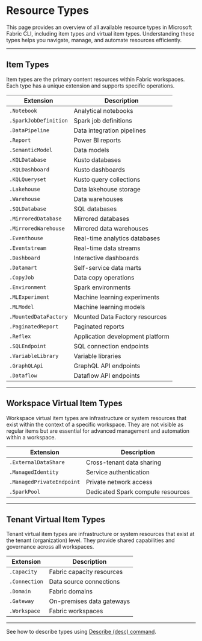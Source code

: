 # Resource Types

This page provides an overview of all available resource types in Microsoft Fabric CLI, including item types and virtual item types. Understanding these types helps you navigate, manage, and automate resources efficiently.

---

## Item Types

Item types are the primary content resources within Fabric workspaces. Each type has a unique extension and supports specific operations.

| Extension              | Description                        |
|------------------------|------------------------------------|
| `.Notebook`            | Analytical notebooks               |
| `.SparkJobDefinition`  | Spark job definitions              |
| `.DataPipeline`        | Data integration pipelines         |
| `.Report`              | Power BI reports                   |
| `.SemanticModel`       | Data models                        |
| `.KQLDatabase`         | Kusto databases                    |
| `.KQLDashboard`        | Kusto dashboards                   |
| `.KQLQueryset`         | Kusto query collections            |
| `.Lakehouse`           | Data lakehouse storage             |
| `.Warehouse`           | Data warehouses                    |
| `.SQLDatabase`         | SQL databases                      |
| `.MirroredDatabase`    | Mirrored databases                 |
| `.MirroredWarehouse`   | Mirrored data warehouses           |
| `.Eventhouse`          | Real-time analytics databases      |
| `.Eventstream`         | Real-time data streams             |
| `.Dashboard`           | Interactive dashboards             |
| `.Datamart`            | Self-service data marts            |
| `.CopyJob`             | Data copy operations               |
| `.Environment`         | Spark environments                 |
| `.MLExperiment`        | Machine learning experiments       |
| `.MLModel`             | Machine learning models            |
| `.MountedDataFactory`  | Mounted Data Factory resources     |
| `.PaginatedReport`     | Paginated reports                  |
| `.Reflex`              | Application development platform   |
| `.SQLEndpoint`         | SQL connection endpoints           |
| `.VariableLibrary`     | Variable libraries                 |
| `.GraphQLApi`          | GraphQL API endpoints              |
| `.Dataflow`            | Dataflow API endpoints             |

---

## Workspace Virtual Item Types

Workspace virtual item types are infrastructure or system resources that exist within the context of a specific workspace. They are not visible as regular items but are essential for advanced management and automation within a workspace.

| Extension                  | Description                        |
|----------------------------|------------------------------------|
| `.ExternalDataShare`       | Cross-tenant data sharing          |
| `.ManagedIdentity`         | Service authentication             |
| `.ManagedPrivateEndpoint`  | Private network access             |
| `.SparkPool`               | Dedicated Spark compute resources  |

---

## Tenant Virtual Item Types

Tenant virtual item types are infrastructure or system resources that exist at the tenant (organization) level. They provide shared capabilities and governance across all workspaces.

| Extension        | Description                        |
|------------------|------------------------------------|
| `.Capacity`      | Fabric capacity resources          |
| `.Connection`    | Data source connections            |
| `.Domain`        | Fabric domains                     |
| `.Gateway`       | On-premises data gateways          |
| `.Workspace`     | Fabric workspaces                  |

---


See how to describe types using [Describe (desc) command](../examples/desc_examples.md).
